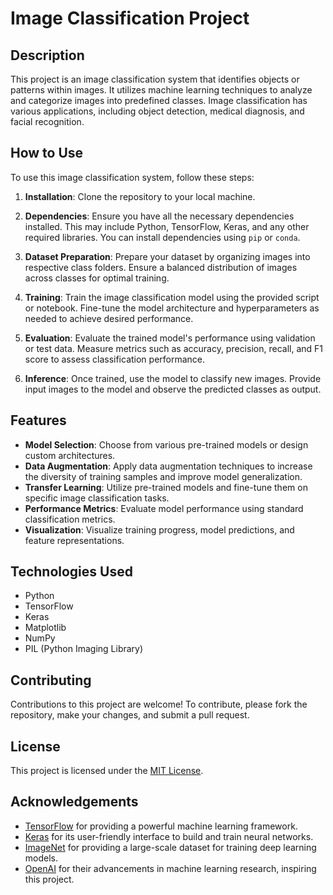 # Image Classification Project

## Description
This project is an image classification system that identifies objects or patterns within images. It utilizes machine learning techniques to analyze and categorize images into predefined classes. Image classification has various applications, including object detection, medical diagnosis, and facial recognition.

## How to Use
To use this image classification system, follow these steps:

1. **Installation**: Clone the repository to your local machine.

2. **Dependencies**: Ensure you have all the necessary dependencies installed. This may include Python, TensorFlow, Keras, and any other required libraries. You can install dependencies using `pip` or `conda`.

3. **Dataset Preparation**: Prepare your dataset by organizing images into respective class folders. Ensure a balanced distribution of images across classes for optimal training.

4. **Training**: Train the image classification model using the provided script or notebook. Fine-tune the model architecture and hyperparameters as needed to achieve desired performance.

5. **Evaluation**: Evaluate the trained model's performance using validation or test data. Measure metrics such as accuracy, precision, recall, and F1 score to assess classification performance.

6. **Inference**: Once trained, use the model to classify new images. Provide input images to the model and observe the predicted classes as output.

## Features
- **Model Selection**: Choose from various pre-trained models or design custom architectures.
- **Data Augmentation**: Apply data augmentation techniques to increase the diversity of training samples and improve model generalization.
- **Transfer Learning**: Utilize pre-trained models and fine-tune them on specific image classification tasks.
- **Performance Metrics**: Evaluate model performance using standard classification metrics.
- **Visualization**: Visualize training progress, model predictions, and feature representations.

## Technologies Used
- Python
- TensorFlow
- Keras
- Matplotlib
- NumPy
- PIL (Python Imaging Library)

## Contributing
Contributions to this project are welcome! To contribute, please fork the repository, make your changes, and submit a pull request.

## License
This project is licensed under the [MIT License](LICENSE).

## Acknowledgements
- [TensorFlow](https://www.tensorflow.org/) for providing a powerful machine learning framework.
- [Keras](https://keras.io/) for its user-friendly interface to build and train neural networks.
- [ImageNet](http://www.image-net.org/) for providing a large-scale dataset for training deep learning models.
- [OpenAI](https://openai.com) for their advancements in machine learning research, inspiring this project.

